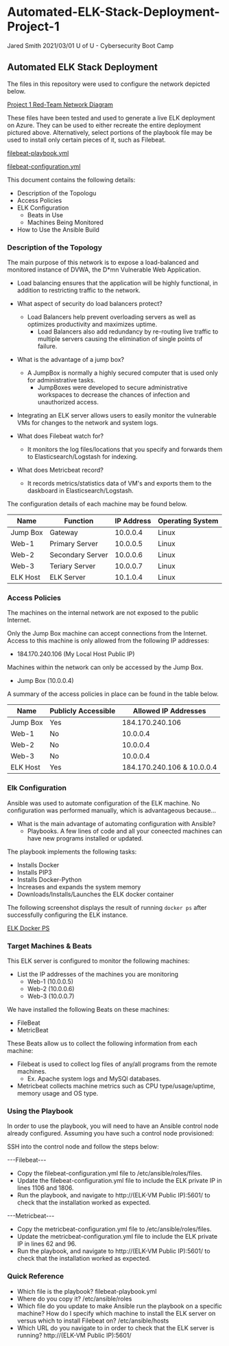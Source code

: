 # Automated-ELK-Stack-Deployment-Project-1

Jared Smith
2021/03/01
U of U - Cybersecurity Boot Camp

## Automated ELK Stack Deployment

The files in this repository were used to configure the network depicted below.

[Project 1 Red-Team Network Diagram](https://github.com/Horrizon8/UofU-BootCamp/blob/main/ELK%20Project/Diagrams/Diagram.png)

These files have been tested and used to generate a live ELK deployment on Azure. They can be used to either recreate the entire deployment pictured above. Alternatively, select portions of the playbook file may be used to install only certain pieces of it, such as Filebeat.

[filebeat-playbook.yml](https://github.com/Horrizon8/UofU-BootCamp/blob/main/ELK%20Project/Ansible/filebeat_playbook.yml)

[filebeat-configuration.yml](https://github.com/Horrizon8/UofU-BootCamp/blob/main/ELK%20Project/Ansible/filebeat-configuration.yml)

This document contains the following details:
- Description of the Topologu
- Access Policies
- ELK Configuration
  - Beats in Use
  - Machines Being Monitored
- How to Use the Ansible Build


### Description of the Topology

The main purpose of this network is to expose a load-balanced and monitored instance of DVWA, the D*mn Vulnerable Web Application.

- Load balancing ensures that the application will be highly functional, in addition to restricting traffic to the network.

- What aspect of security do load balancers protect? 
  - Load Balancers help prevent overloading servers as well as optimizes productivity and maximizes uptime. 
	- Load Balancers also add redundancy by re-routing live traffic to multiple servers causing the elimination of single points of failure.

- What is the advantage of a jump box?
  - A JumpBox is normally a highly secured computer that is used only for administrative tasks. 
	- JumpBoxes were developed to secure administrative workspaces to decrease the chances of infection and unauthorized access.

- Integrating an ELK server allows users to easily monitor the vulnerable VMs for changes to the network and system logs.
  
- What does Filebeat watch for?
  - It monitors the log files/locations that you specify and forwards them to Elasticsearch/Logstash for indexing.
 
- What does Metricbeat record?
  - It records metrics/statistics data of VM's and exports them to the daskboard in Elasticsearch/Logstash.

The configuration details of each machine may be found below.

| Name     | Function | IP Address | Operating System |
|----------|----------|------------|------------------|
| Jump Box | Gateway  | 10.0.0.4   | Linux            |
| Web-1    | Primary Server | 10.0.0.5   | Linux            |
| Web-2    | Secondary Server | 10.0.0.6   | Linux            |
| Web-3    | Teriary Server | 10.0.0.7   | Linux            |
| ELK Host | ELK Server | 10.1.0.4 | Linux |
### Access Policies

The machines on the internal network are not exposed to the public Internet. 

Only the Jump Box machine can accept connections from the Internet. Access to this machine is only allowed from the following IP addresses:
- 184.170.240.106 (My Local Host Public IP)

Machines within the network can only be accessed by the Jump Box.
- Jump Box (10.0.0.4)

A summary of the access policies in place can be found in the table below.

| Name     | Publicly Accessible | Allowed IP Addresses |
|----------|---------------------|----------------------|
| Jump Box | Yes | 184.170.240.106 |
| Web-1    | No | 10.0.0.4 |
| Web-2    | No | 10.0.0.4 |
| Web-3    | No | 10.0.0.4 |
| ELK Host | Yes | 184.170.240.106 & 10.0.0.4 |

### Elk Configuration

Ansible was used to automate configuration of the ELK machine. No configuration was performed manually, which is advantageous because...

- What is the main advantage of automating configuration with Ansible?
	- Playbooks. A few lines of code and all your coneected machines can have new programs installed or updated.

The playbook implements the following tasks:

- Installs Docker
- Installs PIP3
- Installs Docker-Python
- Increases and expands the system memory
- Downloads/Installs/Launches the ELK docker container

The following screenshot displays the result of running `docker ps` after successfully configuring the ELK instance.

[ELK Docker PS](https://github.com/Horrizon8/UofU-BootCamp/blob/main/ELK%20Project/Images/docker_ps_output.png)

### Target Machines & Beats
This ELK server is configured to monitor the following machines:

- List the IP addresses of the machines you are monitoring
  - Web-1 (10.0.0.5)
  - Web-2 (10.0.0.6)
  - Web-3 (10.0.0.7)

We have installed the following Beats on these machines:
- FileBeat
- MetricBeat

These Beats allow us to collect the following information from each machine:
- Filebeat is used to collect log files of any/all programs from the remote machines.
	- Ex. Apache system logs and MySQl databases.	
- Metricbeat collects machine metrics such as CPU type/usage/uptime, memory usage and OS type.

### Using the Playbook
In order to use the playbook, you will need to have an Ansible control node already configured. Assuming you have such a control node provisioned: 

SSH into the control node and follow the steps below:

---Filebeat---

- Copy the filebeat-configuration.yml file to /etc/ansible/roles/files.
- Update the filebeat-configuration.yml file to include the ELK private IP in lines 1106 and 1806.
- Run the playbook, and navigate to http://(ELK-VM Public IP):5601/ to check that the installation worked as expected.

---Metricbeat---

- Copy the metricbeat-configuration.yml file to /etc/ansible/roles/files.
- Update the metricbeat-configuration.yml file to include the ELK private IP in lines 62 and 96.
- Run the playbook, and navigate to http://(ELK-VM Public IP):5601/ to check that the installation worked as expected.

### Quick Reference

- Which file is the playbook? filebeat-playbook.yml
- Where do you copy it? /etc/ansible/roles
- Which file do you update to make Ansible run the playbook on a specific machine? How do I specify which machine to install the ELK server on versus which to install Filebeat on? /etc/ansible/hosts 
- Which URL do you navigate to in order to check that the ELK server is running? http://(ELK-VM Public IP):5601/
